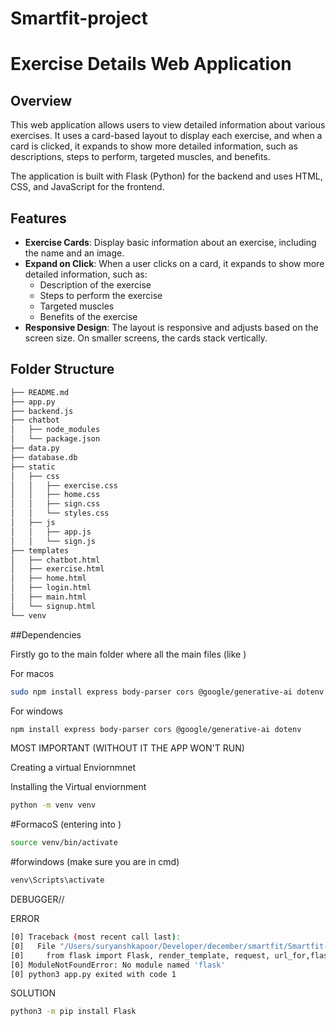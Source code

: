 # Smartfit-project

# Exercise Details Web Application

## Overview

This web application allows users to view detailed information about various exercises. It uses a card-based layout to display each exercise, and when a card is clicked, it expands to show more detailed information, such as descriptions, steps to perform, targeted muscles, and benefits.

The application is built with Flask (Python) for the backend and uses HTML, CSS, and JavaScript for the frontend.

## Features

- **Exercise Cards**: Display basic information about an exercise, including the name and an image.
- **Expand on Click**: When a user clicks on a card, it expands to show more detailed information, such as:
  - Description of the exercise
  - Steps to perform the exercise
  - Targeted muscles
  - Benefits of the exercise
- **Responsive Design**: The layout is responsive and adjusts based on the screen size. On smaller screens, the cards stack vertically.

## Folder Structure
```bash
├── README.md
├── app.py
├── backend.js
├── chatbot
│   ├── node_modules
│   └── package.json
├── data.py
├── database.db
├── static
│   ├── css
│   │   ├── exercise.css
│   │   ├── home.css
│   │   ├── sign.css
│   │   └── styles.css
│   ├── js
│   │   ├── app.js
│   │   └── sign.js
├── templates
│   ├── chatbot.html
│   ├── exercise.html
│   ├── home.html
│   ├── login.html
│   ├── main.html
│   └── signup.html
└── venv

```



##Dependencies

Firstly go to the main folder where all the main files (like )

For macos
```bash
sudo npm install express body-parser cors @google/generative-ai dotenv
```

For windows
```bash
npm install express body-parser cors @google/generative-ai dotenv
```


MOST IMPORTANT (WITHOUT IT THE APP WON'T RUN)

Creating a virtual Enviornmnet

Installing the Virtual enviornment
```bash
python -m venv venv
```

#FormacoS (entering into )
```bash
source venv/bin/activate
```

#forwindows (make sure you are in cmd)
```bash
venv\Scripts\activate
```



DEBUGGER//

ERROR
```bash
[0] Traceback (most recent call last):
[0]   File "/Users/suryanshkapoor/Developer/december/smartfit/Smartfit-project/app.py", line 1, in <module>
[0]     from flask import Flask, render_template, request, url_for,flash,redirect,flash , session
[0] ModuleNotFoundError: No module named 'flask'
[0] python3 app.py exited with code 1
```

SOLUTION
```bash
python3 -m pip install Flask
```
